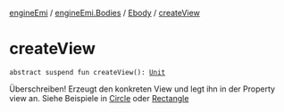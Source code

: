 [engineEmi](../../index.md) / [engineEmi.Bodies](../index.md) / [Ebody](index.md) / [createView](./create-view.md)

# createView

`abstract suspend fun createView(): `[`Unit`](https://kotlinlang.org/api/latest/jvm/stdlib/kotlin/-unit/index.html)

Überschreiben!
Erzeugt den konkreten View und legt ihn in der Property view an. Siehe Beispiele in [Circle](../-circle/index.md) oder [Rectangle](../-rectangle/index.md)


